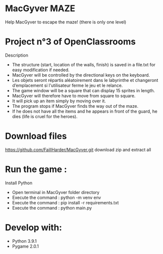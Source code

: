 # **MacGyver MAZE**
Help MacGyver to escape the maze! (there is only one level)
# Project n°3 of OpenClassrooms
Description
* The structure (start, location of the walls, finish) is saved in a file.txt for easy modification if needed.
* MacGyver will be controlled by the directional keys on the keyboard.
* Les objets seront répartis aléatoirement dans le labyrinthe et changeront d’emplacement si l'utilisateur ferme le jeu et le relance.
* The game window will be a square that can display 15 sprites in length.
* MacGyver will therefore have to move from square to square.
* It will pick up an item simply by moving over it.
* The program stops if MacGyver finds the way out of the maze.
* If he does not have all the items and he appears in front of the guard, he dies (life is cruel for the heroes).

# Download files
https://github.com/FaillHarder/MacGyver.git download zip and extract all

# Run the game :
Install Python
* Open terminal in MacGyver folder directory
* Execute the command : python -m venv env
* Execute the command : pip install -r requirements.txt
* Execute the command : python main.py

# Develop with:
* Python 3.9.1
* Pygame 2.0.1
